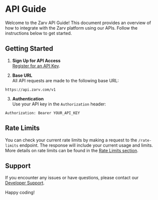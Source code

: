 # API Guide

Welcome to the Zarv API Guide! This document provides an overview of how to integrate with the Zarv platform using our APIs. Follow the instructions below to get started.

## Getting Started

1. **Sign Up for API Access**  
  [Register for an API Key](/request-token).

2. **Base URL**  
  All API requests are made to the following base URL:  

  ```
  https://api.zarv.com/v1
  ```

3. **Authentication**  
  Use your API key in the `Authorization` header:  

  ```
  Authorization: Bearer YOUR_API_KEY
  ```

## Rate Limits

You can check your current rate limits by making a request to the `/rate-limits` endpoint. The response will include your current usage and limits. More details on rate limits can be found in the [Rate Limits section](../reference/rate-limits.md).

## Support

If you encounter any issues or have questions, please contact our [Developer Support](mailto:developer@zarv.com).

Happy coding!
